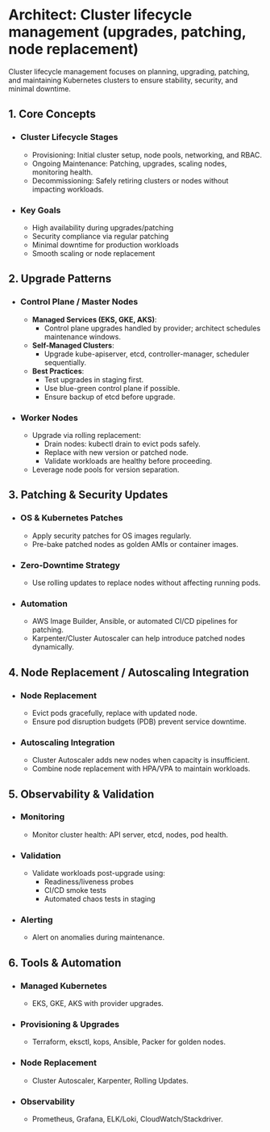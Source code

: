 # Architect: Cluster lifecycle management (upgrades, patching, node replacement)

Cluster lifecycle management focuses on planning, upgrading, patching, and maintaining Kubernetes clusters to ensure stability, security, and minimal downtime.

## 1. Core Concepts
- ### Cluster Lifecycle Stages
	- Provisioning: Initial cluster setup, node pools, networking, and RBAC.
	- Ongoing Maintenance: Patching, upgrades, scaling nodes, monitoring health.
	- Decommissioning: Safely retiring clusters or nodes without impacting workloads.
- ### Key Goals
	- High availability during upgrades/patching
	- Security compliance via regular patching
	- Minimal downtime for production workloads
	- Smooth scaling or node replacement
## 2. Upgrade Patterns
- ### Control Plane / Master Nodes
	- **Managed Services (EKS, GKE, AKS)**:
		- Control plane upgrades handled by provider; architect schedules maintenance windows.
	- **Self-Managed Clusters**:
		- Upgrade kube-apiserver, etcd, controller-manager, scheduler sequentially.
	- **Best Practices**:
		- Test upgrades in staging first.
		- Use blue-green control plane if possible.
		- Ensure backup of etcd before upgrade.
- ### Worker Nodes
	- Upgrade via rolling replacement:
		- Drain nodes: kubectl drain <node> to evict pods safely.
		- Replace with new version or patched node.
		- Validate workloads are healthy before proceeding.
	- Leverage node pools for version separation.
## 3. Patching & Security Updates
- ### OS & Kubernetes Patches
	- Apply security patches for OS images regularly.
	- Pre-bake patched nodes as golden AMIs or container images.
- ### Zero-Downtime Strategy
	- Use rolling updates to replace nodes without affecting running pods.
- ### Automation
	- AWS Image Builder, Ansible, or automated CI/CD pipelines for patching.
	- Karpenter/Cluster Autoscaler can help introduce patched nodes dynamically.
## 4. Node Replacement / Autoscaling Integration
- ### Node Replacement
	- Evict pods gracefully, replace with updated node.
	- Ensure pod disruption budgets (PDB) prevent service downtime.
- ### Autoscaling Integration
	- Cluster Autoscaler adds new nodes when capacity is insufficient.
	- Combine node replacement with HPA/VPA to maintain workloads.
## 5. Observability & Validation
- ### Monitoring
	- Monitor cluster health: API server, etcd, nodes, pod health.
- ### Validation
	- Validate workloads post-upgrade using:
		- Readiness/liveness probes
		- CI/CD smoke tests
		- Automated chaos tests in staging
- ### Alerting
	- Alert on anomalies during maintenance.
## 6. Tools & Automation
- ### Managed Kubernetes
	- EKS, GKE, AKS with provider upgrades.
- ### Provisioning & Upgrades
	- Terraform, eksctl, kops, Ansible, Packer for golden nodes.
- ### Node Replacement
	- Cluster Autoscaler, Karpenter, Rolling Updates.
- ### Observability
	- Prometheus, Grafana, ELK/Loki, CloudWatch/Stackdriver.
